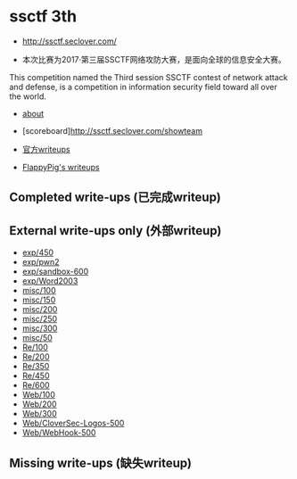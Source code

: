 # ssctf 3th

* <http://ssctf.seclover.com/>

* 本次比赛为2017·第三届SSCTF网络攻防大赛，是面向全球的信息安全大赛。

This competition named the Third session SSCTF contest of network attack and defense, is a competition in information security field toward all over the world. 

* [about](http://ssctf.seclover.com/about)

* [scoreboard]<http://ssctf.seclover.com/showteam>

* [官方writeups](http://bobao.360.cn/ctf/detail/197.html)

* [FlappyPig's writeups](http://bobao.360.cn/ctf/detail/195.html)


## Completed write-ups (已完成writeup)

## External write-ups only (外部writeup)
* [exp/450](exp/450)
* [exp/pwn2](exp/pwn2)
* [exp/sandbox-600](exp/sandbox-600)
* [exp/Word2003](exp/Word2003)
* [misc/100](misc/100)
* [misc/150](misc/150)
* [misc/200](misc/200)
* [misc/250](misc/250)
* [misc/300](misc/300)
* [misc/50](misc/50)
* [Re/100](Re/100)
* [Re/200](Re/200)
* [Re/350](Re/350)
* [Re/450](Re/450)
* [Re/600](Re/600)
* [Web/100](Web/100)
* [Web/200](Web/200)
* [Web/300](Web/300)
* [Web/CloverSec-Logos-500](Web/CloverSec-Logos-500)
* [Web/WebHook-500](Web/WebHook-500)

## Missing write-ups (缺失writeup)

